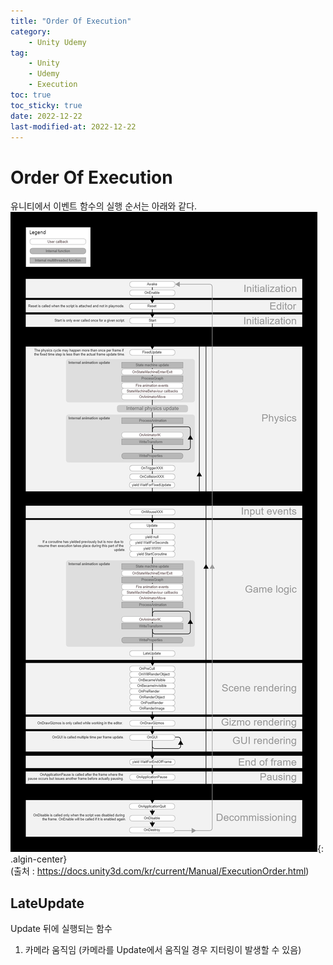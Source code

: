 ```yaml
---
title: "Order Of Execution"
category:
    - Unity Udemy
tag:
    - Unity
    - Udemy
    - Execution
toc: true
toc_sticky: true
date: 2022-12-22
last-modified-at: 2022-12-22
---
```


# Order Of Execution
유니티에서 이벤트 함수의 실행 순서는 아래와 같다.   
![image](https://github.com/Sho1007/sho1007.github.io/blob/main/assets/images/Unity_OrderOfExecution.jpg?raw=true){: .algin-center}   
(출처 : https://docs.unity3d.com/kr/current/Manual/ExecutionOrder.html)

## LateUpdate
Update 뒤에 실행되는 함수
1. 카메라 움직임 (카메라를 Update에서 움직일 경우 지터링이 발생할 수 있음)
